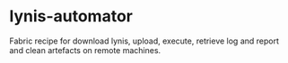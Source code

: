 # lynis-automator
Fabric recipe for download lynis, upload, execute, retrieve log and report and clean artefacts on remote machines.
